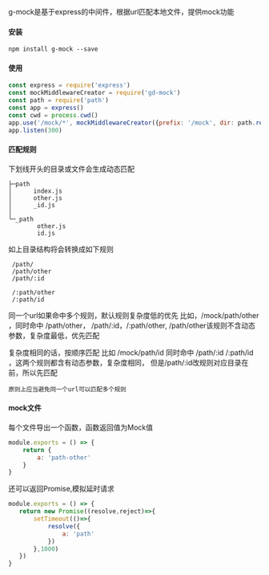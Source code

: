 g-mock是基于express的中间件，根据url匹配本地文件，提供mock功能

#### 安装
``npm install g-mock --save``


#### 使用
```javascript
const express = require('express')
const mockMiddlewareCreator = require('gd-mock')
const path = require('path')
const app = express()
const cwd = process.cwd()
app.use('/mock/*', mockMiddlewareCreator({prefix: '/mock', dir: path.resolve(cwd, 'mock')}))
app.listen(300)
```

#### 匹配规则
下划线开头的目录或文件会生成动态匹配

````
├─path
│      index.js
│      other.js
│      _id.js
│      
└─_path
        other.js
        id.js   
````
如上目录结构将会转换成如下规则
````
 /path/
 /path/other
 /path/:id
 
 /:path/other  
 /:path/id 
````

同一个url如果命中多个规则，默认规则复杂度低的优先
比如，/mock/path/other ，同时命中   /path/other， /path/:id，/:path/other,
/path/other该规则不含动态参数，复杂度最低，优先匹配

复杂度相同的话，按顺序匹配
比如 /mock/path/id 同时命中   /path/:id  /:path/id   ，这两个规则都含有动态参数，复杂度相同，
但是/path/:id改规则对应目录在前，所以先匹配

``原则上应当避免同一个url可以匹配多个规则``

#### mock文件
每个文件导出一个函数，函数返回值为Mock值
```javascript
module.exports = () => {
    return {
        a: 'path-other'
    }
}
```

还可以返回Promise,模拟延时请求
```javascript
module.exports = () => {
   return new Promise((resolve,reject)=>{
       setTimeout(()=>{
           resolve({
               a: 'path'
           })
       },1000)
   })
}
```

